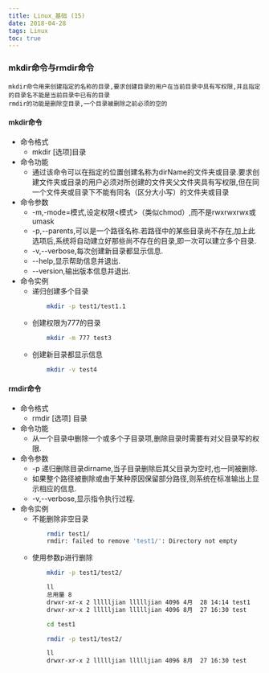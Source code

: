 ```yaml
---
title: Linux_基础 (15)
date: 2018-04-28
tags: Linux
toc: true
---
```


### mkdir命令与rmdir命令
    mkdir命令用来创建指定的名称的目录,要求创建目录的用户在当前目录中具有写权限,并且指定的目录名不能是当前目录中已有的目录
    rmdir的功能是删除空目录,一个目录被删除之前必须的空的

<!-- more -->

#### mkdir命令
- 命令格式
    * mkdir [选项]目录
- 命令功能
    * 通过该命令可以在指定的位置创建名称为dirName的文件夹或目录.要求创建文件夹或目录的用户必须对所创建的文件夹父文件夹具有写权限,但在同一个文件夹或目录下不能有同名（区分大小写）的文件夹或目录
- 命令参数
    * -m,-mode=模式,设定权限<模式>（类似chmod）,而不是rwxrwxrwx或umask
    * -p,--parents,可以是一个路径名称.若路径中的某些目录尚不存在,加上此选项后,系统将自动建立好那些尚不存在的目录,即一次可以建立多个目录.
    * -v,--verbose,每次创建新目录都显示信息.
    * --help,显示帮助信息并退出.
    * --version,输出版本信息并退出.
- 命令实例
    * 递归创建多个目录
        ```bash
            mkdir -p test1/test1.1
        ```
    * 创建权限为777的目录
        ```bash
            mkdir -m 777 test3
        ```
    * 创建新目录都显示信息
        ```bash
            mkdir -v test4
        ```

#### rmdir命令
- 命令格式
    * rmdir [选项]  目录
- 命令功能
    * 从一个目录中删除一个或多个子目录项,删除目录时需要有对父目录写的权限.
- 命令参数
    * -p 递归删除目录dirname,当子目录删除后其父目录为空时,也一同被删除.
    * 如果整个路径被删除或由于某种原因保留部分路径,则系统在标准输出上显示相应的信息.
    * -v,--verbose,显示指令执行过程.
- 命令实例
    * 不能删除非空目录
        ```bash
            rmdir test1/
            rmdir: failed to remove 'test1/': Directory not empty
        ```
    * 使用参数p进行删除
        ```bash
            mkdir -p test1/test2/

            ll
            总用量 8
            drwxr-xr-x 2 llllljian llllljian 4096 4月  28 14:14 test1
            drwxr-xr-x 2 llllljian llllljian 4096 8月  27 16:30 test

            cd test1

            rmdir -p test1/test2/

            ll
            drwxr-xr-x 2 llllljian llllljian 4096 8月  27 16:30 test
        ```